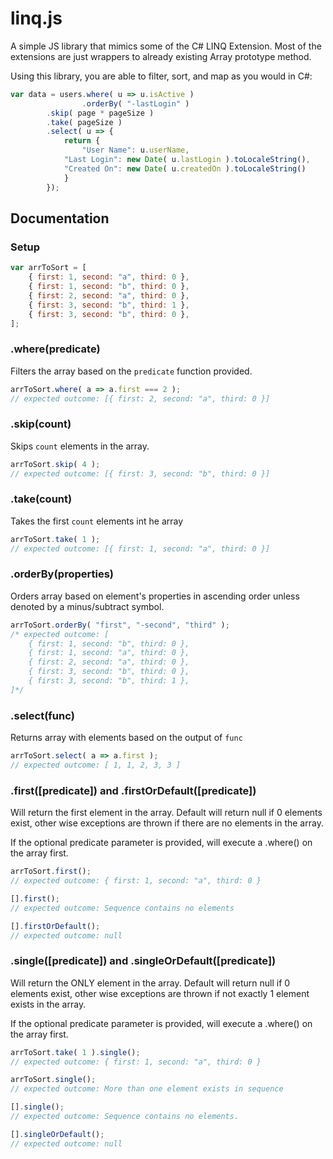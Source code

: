# linq.js
A simple JS library that mimics some of the C# LINQ Extension. Most of the extensions are just wrappers to already existing Array prototype method.

Using this library, you are able to filter, sort, and map as you would in C#:

```js
var data = users.where( u => u.isActive )
                .orderBy( "-lastLogin" )
		.skip( page * pageSize )
		.take( pageSize )
		.select( u => {
		    return {
		        "User Name": u.userName,
			"Last Login": new Date( u.lastLogin ).toLocaleString(),
			"Created On": new Date( u.createdOn ).toLocaleString()
		    }
		});
```

## Documentation

### Setup

```js
var arrToSort = [
	{ first: 1, second: "a", third: 0 },
	{ first: 1, second: "b", third: 0 },
	{ first: 2, second: "a", third: 0 },
	{ first: 3, second: "b", third: 1 },
	{ first: 3, second: "b", third: 0 },
];
```

### .where(predicate)
Filters the array based on the `predicate` function provided.

```js
arrToSort.where( a => a.first === 2 );
// expected outcome: [{ first: 2, second: "a", third: 0 }]
```

### .skip(count)
Skips `count` elements in the array.

```js
arrToSort.skip( 4 );
// expected outcome: [{ first: 3, second: "b", third: 0 }]
```

### .take(count)
Takes the first `count` elements int he array

```js
arrToSort.take( 1 );
// expected outcome: [{ first: 1, second: "a", third: 0 }]
```

### .orderBy(properties)
Orders array based on element's properties in ascending order unless denoted by a minus/subtract symbol.

```js
arrToSort.orderBy( "first", "-second", "third" );
/* expected outcome: [
	{ first: 1, second: "b", third: 0 },
	{ first: 1, second: "a", third: 0 },
	{ first: 2, second: "a", third: 0 },
	{ first: 3, second: "b", third: 0 },
	{ first: 3, second: "b", third: 1 },
]*/
 ```

### .select(func)
Returns array with elements based on the output of `func`

```js
arrToSort.select( a => a.first );
// expected outcome: [ 1, 1, 2, 3, 3 ]
```

### .first(\[predicate]) and .firstOrDefault(\[predicate])
Will return the first element in the array. Default will return null if 0 elements exist, other wise exceptions are thrown if there are no elements in the array.

If the optional predicate parameter is provided, will execute a .where() on the array first.

```js
arrToSort.first();
// expected outcome: { first: 1, second: "a", third: 0 }

[].first();
// expected outcome: Sequence contains no elements

[].firstOrDefault();
// expected outcome: null
```

### .single(\[predicate]) and .singleOrDefault(\[predicate])
Will return the ONLY element in the array. Default will return null if 0 elements exist, other wise exceptions are thrown if not exactly 1 element exists in the array.

If the optional predicate parameter is provided, will execute a .where() on the array first.

```js
arrToSort.take( 1 ).single();
// expected outcome: { first: 1, second: "a", third: 0 }

arrToSort.single();
// expected outcome: More than one element exists in sequence

[].single();
// expected outcome: Sequence contains no elements.

[].singleOrDefault();
// expected outcome: null
```
